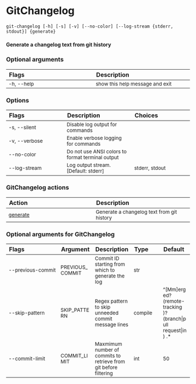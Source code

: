 
GitChangelog
============
<style> td { font-size: 85%; word-break: break-word; width: 16%;} table { width:100%; border-spacing: 1px;}</style>

``git-changelog [-h] [-s] [-v] [--no-color] [--log-stream {stderr, stdout}] {generate}``
#### Generate a changelog text from git history

### Optional arguments

|Flags|Description|
| :--- | :--- |
|-h, --help|show this help message and exit|

### Options

|Flags|Description|Choices|
| :--- | :--- | :--- |
|-s, --silent|Disable log output for commands||
|-v, --verbose|Enable verbose logging for commands||
|--no-color|Do not use ANSI colors to format terminal output||
|--log-stream|Log output stream. [Default: stderr]|stderr, stdout|

### GitChangelog actions

|Action|Description|
| :--- | :--- |
|[generate](generate/README.md)|Generate a changelog text from git history|

### Optional arguments for GitChangelog

|Flags|Argument|Description|Type|Default|
| :--- | :--- | :--- | :--- | :--- |
|<span style="white-space: nowrap">--previous-commit</span>|PREVIOUS_COMMIT|Commit ID starting from which to generate the log|str||
|<span style="white-space: nowrap">--skip-pattern</span>|SKIP_PATTERN|Regex pattern to skip unneeded commit message lines|compile|^[Mm]erged? (remote-tracking )?(branch&#124;pull request&#124;in) .*|
|<span style="white-space: nowrap">--commit-limit</span>|COMMIT_LIMIT|Maxmimum number of commits to retrieve from git before filtering|int|50|
